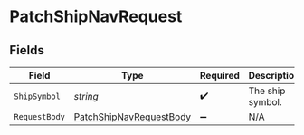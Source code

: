 # PatchShipNavRequest


## Fields

| Field                                                                       | Type                                                                        | Required                                                                    | Description                                                                 |
| --------------------------------------------------------------------------- | --------------------------------------------------------------------------- | --------------------------------------------------------------------------- | --------------------------------------------------------------------------- |
| `ShipSymbol`                                                                | *string*                                                                    | :heavy_check_mark:                                                          | The ship symbol.                                                            |
| `RequestBody`                                                               | [PatchShipNavRequestBody](../../Models/Requests/PatchShipNavRequestBody.md) | :heavy_minus_sign:                                                          | N/A                                                                         |